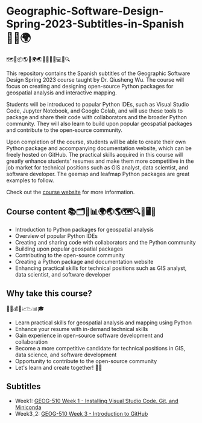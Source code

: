 # Geographic-Software-Design-Spring-2023-Subtitles-in-Spanish👨‍💻🌍

🗺️🐍📦🌎🌐🌍🌏🚀📝🤝👥💻🌱🔍

This repository contains the Spanish subtitles of the Geographic Software Design Spring 2023 course taught by Dr. Qiusheng Wu. The course will focus on creating and designing open-source Python packages for geospatial analysis and interactive mapping.

Students will be introduced to popular Python IDEs, such as Visual Studio Code, Jupyter Notebook, and Google Colab, and will use these tools to package and share their code with collaborators and the broader Python community. They will also learn to build upon popular geospatial packages and contribute to the open-source community.

Upon completion of the course, students will be able to create their own Python package and accompanying documentation website, which can be freely hosted on GitHub. The practical skills acquired in this course will greatly enhance students' resumes and make them more competitive in the job market for technical positions such as GIS analyst, data scientist, and software developer. The geemap and leafmap Python packages are great examples to follow.

Check out the [course website](https://sites.google.com/utk.edu/geog-510) for more information.

## Course content 📚🗂️📝📊🌍🌏🌎🗺️🔍🔭🖥️💼
- Introduction to Python packages for geospatial analysis
- Overview of popular Python IDEs
- Creating and sharing code with collaborators and the Python community
- Building upon popular geospatial packages
- Contributing to the open-source community
- Creating a Python package and documentation website
- Enhancing practical skills for technical positions such as GIS analyst, data scientist, and software developer

## Why take this course?
🤔💡💰💼📈📉📊🎓
- Learn practical skills for geospatial analysis and mapping using Python
- Enhance your resume with in-demand technical skills
- Gain experience in open-source software development and collaboration
- Become a more competitive candidate for technical positions in GIS, data science, and software development
- Opportunity to contribute to the open-source community
- Let's learn and create together! 🤝🌟

## Subtitles
- Week1: [GEOG-510 Week 1 - Installing Visual Studio Code, Git, and Miniconda](https://youtu.be/aS5nDNLbO2w)
- Week3_2: [GEOG-510 Week 3 - Introduction to GitHub](https://youtu.be/ndmJLOqs0lU)
